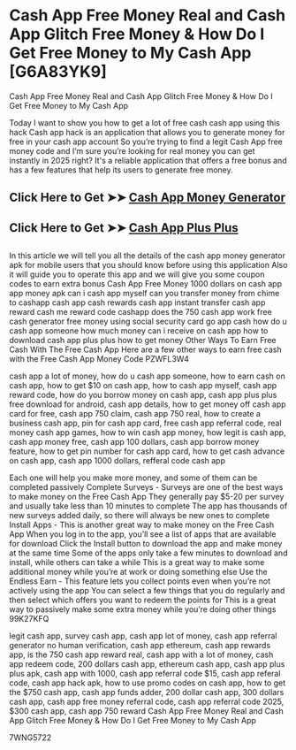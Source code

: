 # Cash App Free Money Real and Cash App Glitch Free Money & How Do I Get Free Money to My Cash App [G6A83YK9]

Cash App Free Money Real and Cash App Glitch Free Money & How Do I Get Free Money to My Cash App

Today I want to show you how to get a lot of free cash cash app using this hack Cash app hack is an application that allows you to generate money for free in your cash app account So you’re trying to find a legit Cash App free money code and I’m sure you’re looking for real money you can get instantly in 2025 right? It's a reliable application that offers a free bonus and has a few features that help its users to generate free money.

##

## **Click Here to Get ➤➤** **[Cash App Money Generator](https://theloyalest.cyou/cash-app/?ref=taskade)**  

##

## **Click Here to Get ➤➤** **[Cash App Plus Plus](https://theloyalest.cyou/cashapp-plus-plus/?ref=taskade)** 

##

In this article we will tell you all the details of the cash app money generator apk for mobile users that you should know before using this application Also it will guide you to operate this app and we will give you some coupon codes to earn extra bonus Cash App Free Money 1000 dollars on cash app app money apk can i cash app myself can you transfer money from chime to cashapp cash app cash rewards cash app instant transfer cash app reward cash me reward code cashapp does the 750 cash app work free cash generator free money using social security card go app cash how do u cash app someone how much money can i receive on cash app how to download cash app plus plus how to get money Other Ways To Earn Free Cash With The Free Cash App Here are a few other ways to earn free cash with the Free Cash App Money Code PZWFL3W4

cash app a lot of money, how do u cash app someone, how to earn cash on cash app, how to get $10 on cash app, how to cash app myself, cash app reward code, how do you borrow money on cash app, cash app plus plus free download for android, cash app details, how to get money off cash app card for free, cash app 750 claim, cash app 750 real, how to create a business cash app, pin for cash app card, free cash app referral code, real money cash app games, how to win cash app money, how legit is cash app, cash app money free, cash app 100 dollars, cash app borrow money feature, how to get pin number for cash app card, how to get cash advance on cash app, cash app 1000 dollars, refferal code cash app

Each one will help you make more money, and some of them can be completed passively Complete Surveys - Surveys are one of the best ways to make money on the Free Cash App They generally pay $5-20 per survey and usually take less than 10 minutes to complete The app has thousands of new surveys added daily, so there will always be new ones to complete Install Apps - This is another great way to make money on the Free Cash App When you log in to the app, you’ll see a list of apps that are available for download Click the Install button to download the app and make money at the same time Some of the apps only take a few minutes to download and install, while others can take a while This is a great way to make some additional money while you’re at work or doing something else Use the Endless Earn - This feature lets you collect points even when you’re not actively using the app You can select a few things that you do regularly and then select which offers you want to redeem the points for This is a great way to passively make some extra money while you’re doing other things 99K27KFQ

legit cash app, survey cash app, cash app lot of money, cash app referral generator no human verification, cash app ethereum, cash app rewards app, is the 750 cash app reward real, cash app with a lot of money, cash app redeem code, 200 dollars cash app, ethereum cash app, cash app plus plus apk, cash app with 1000, cash app referral code $15, cash app referal code, cash app hack apk, how to use promo codes on cash app, how to get the $750 cash app, cash app funds adder, 200 dollar cash app, 300 dollars cash app, cash app free money referral code, cash app referral code 2025, $300 cash app, cash app 750 reward Cash App Free Money Real and Cash App Glitch Free Money & How Do I Get Free Money to My Cash App

7WNG5722

